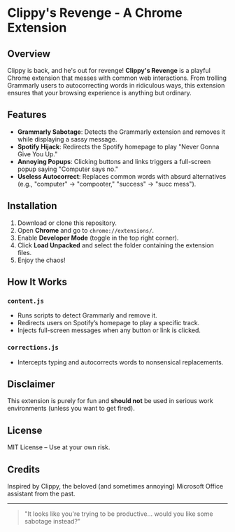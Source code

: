 # Clippy's Revenge - A Chrome Extension

## Overview
Clippy is back, and he's out for revenge! **Clippy's Revenge** is a playful Chrome extension that messes with common web interactions. From trolling Grammarly users to autocorrecting words in ridiculous ways, this extension ensures that your browsing experience is anything but ordinary.

## Features
- **Grammarly Sabotage**: Detects the Grammarly extension and removes it while displaying a sassy message.
- **Spotify Hijack**: Redirects the Spotify homepage to play "Never Gonna Give You Up."
- **Annoying Popups**: Clicking buttons and links triggers a full-screen popup saying "Computer says no."
- **Useless Autocorrect**: Replaces common words with absurd alternatives (e.g., "computer" → "compooter," "success" → "succ mess").

## Installation
1. Download or clone this repository.
2. Open **Chrome** and go to `chrome://extensions/`.
3. Enable **Developer Mode** (toggle in the top right corner).
4. Click **Load Unpacked** and select the folder containing the extension files.
5. Enjoy the chaos!

## How It Works
### `content.js`
- Runs scripts to detect Grammarly and remove it.
- Redirects users on Spotify’s homepage to play a specific track.
- Injects full-screen messages when any button or link is clicked.

### `corrections.js`
- Intercepts typing and autocorrects words to nonsensical replacements.

## Disclaimer
This extension is purely for fun and **should not** be used in serious work environments (unless you want to get fired).

## License
MIT License – Use at your own risk.

## Credits
Inspired by Clippy, the beloved (and sometimes annoying) Microsoft Office assistant from the past.

---
> "It looks like you're trying to be productive... would you like some sabotage instead?"

